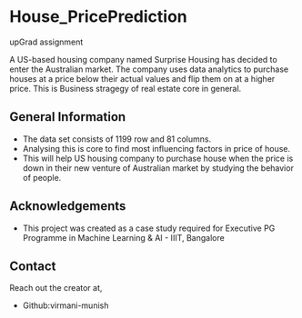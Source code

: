 # House_PricePrediction
upGrad assignment

A US-based housing company named Surprise Housing has decided to enter the Australian market. The company uses data analytics to purchase houses at a price below their actual values and flip them on at a higher price. This is Business stragegy of real estate core in general.
## General Information
- The data set consists of 1199 row and 81 columns.
- Analysing this is core to find most influencing factors in price of house.
- This will help US housing company to purchase house when the price is down in their new venture of Australian market by studying the behavior of people.
## Acknowledgements
- This project was created as a case study required for Executive PG Programme in Machine Learning & AI - IIIT, Bangalore
## Contact
Reach out the creator at,
- Github:virmani-munish
